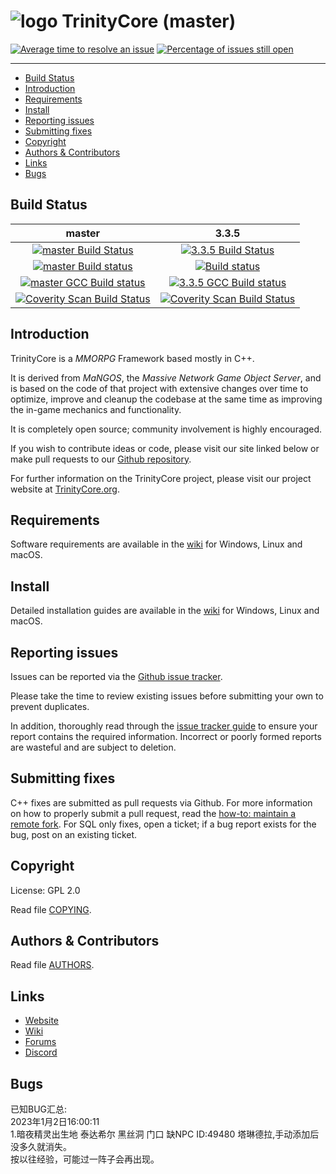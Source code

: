 # ![logo](https://community.trinitycore.org/public/style_images/1_trinitycore.png) TrinityCore (master)

[![Average time to resolve an issue](https://isitmaintained.com/badge/resolution/TrinityCore/TrinityCore.svg)](https://isitmaintained.com/project/TrinityCore/TrinityCore "Average time to resolve an issue") [![Percentage of issues still open](https://isitmaintained.com/badge/open/TrinityCore/TrinityCore.svg)](https://isitmaintained.com/project/TrinityCore/TrinityCore "Percentage of issues still open")

--------------


* [Build Status](#build-status)
* [Introduction](#introduction)
* [Requirements](#requirements)
* [Install](#install)
* [Reporting issues](#reporting-issues)
* [Submitting fixes](#submitting-fixes)
* [Copyright](#copyright)
* [Authors &amp; Contributors](#authors--contributors)
* [Links](#links)
* [Bugs](#bugs)



## Build Status

master | 3.3.5
:------------: | :------------:
[![master Build Status](https://circleci.com/gh/TrinityCore/TrinityCore/tree/master.svg?style=shield)](https://circleci.com/gh/TrinityCore/TrinityCore/tree/master) | [![3.3.5 Build Status](https://circleci.com/gh/TrinityCore/TrinityCore/tree/3.3.5.svg?style=shield)](https://circleci.com/gh/TrinityCore/TrinityCore/tree/3.3.5)
[![master Build status](https://ci.appveyor.com/api/projects/status/54d0u1fxe50ad80o/branch/master?svg=true)](https://ci.appveyor.com/project/DDuarte/trinitycore/branch/master) | [![Build status](https://ci.appveyor.com/api/projects/status/54d0u1fxe50ad80o/branch/3.3.5?svg=true)](https://ci.appveyor.com/project/DDuarte/trinitycore/branch/3.3.5)
[![master GCC Build status](https://github.com/TrinityCore/TrinityCore/actions/workflows/gcc-build.yml/badge.svg?branch=master&event=push)](https://github.com/TrinityCore/TrinityCore/actions?query=workflow%3AGCC+branch%3Amaster+event%3Apush) | [![3.3.5 GCC Build status](https://github.com/TrinityCore/TrinityCore/actions/workflows/gcc-build.yml/badge.svg?branch=3.3.5&event=push)](https://github.com/TrinityCore/TrinityCore/actions?query=workflow%3AGCC+branch%3A3.3.5+event%3Apush)
[![Coverity Scan Build Status](https://scan.coverity.com/projects/435/badge.svg)](https://scan.coverity.com/projects/435) | [![Coverity Scan Build Status](https://scan.coverity.com/projects/4656/badge.svg)](https://scan.coverity.com/projects/4656)

## Introduction

TrinityCore is a *MMORPG* Framework based mostly in C++.

It is derived from *MaNGOS*, the *Massive Network Game Object Server*, and is
based on the code of that project with extensive changes over time to optimize,
improve and cleanup the codebase at the same time as improving the in-game
mechanics and functionality.

It is completely open source; community involvement is highly encouraged.

If you wish to contribute ideas or code, please visit our site linked below or
make pull requests to our [Github repository](https://github.com/TrinityCore/TrinityCore/pulls).

For further information on the TrinityCore project, please visit our project
website at [TrinityCore.org](https://www.trinitycore.org).

## Requirements


Software requirements are available in the [wiki](https://trinitycore.info/en/install/requirements) for
Windows, Linux and macOS.


## Install

Detailed installation guides are available in the [wiki](https://trinitycore.info/en/home) for
Windows, Linux and macOS.


## Reporting issues

Issues can be reported via the [Github issue tracker](https://github.com/TrinityCore/TrinityCore/labels/Branch-master).

Please take the time to review existing issues before submitting your own to
prevent duplicates.

In addition, thoroughly read through the [issue tracker guide](https://community.trinitycore.org/topic/37-the-trinitycore-issuetracker-and-you/) to ensure
your report contains the required information. Incorrect or poorly formed
reports are wasteful and are subject to deletion.


## Submitting fixes

C++ fixes are submitted as pull requests via Github. For more information on how to
properly submit a pull request, read the [how-to: maintain a remote fork](https://community.trinitycore.org/topic/9002-howto-maintain-a-remote-fork-for-pull-requests-tortoisegit/).
For SQL only fixes, open a ticket; if a bug report exists for the bug, post on an existing ticket.


## Copyright

License: GPL 2.0

Read file [COPYING](COPYING).


## Authors &amp; Contributors

Read file [AUTHORS](AUTHORS).


## Links

* [Website](https://www.trinitycore.org)
* [Wiki](https://www.trinitycore.info)
* [Forums](https://community.trinitycore.org)
* [Discord](https://discord.trinitycore.org/)

## Bugs
已知BUG汇总:<br>
2023年1月2日16:00:11<br>
1.暗夜精灵出生地 泰达希尔 黑丝洞 门口 缺NPC ID:49480 塔琳德拉,手动添加后 没多久就消失。<br>
按以往经验，可能过一阵子会再出现。<br>
